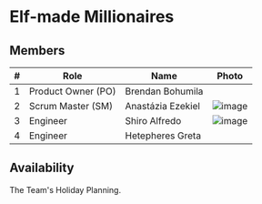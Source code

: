 # Elf-made Millionaires

## Members

| # | Role | Name | Photo |
| -- | -- | -- | -- |
| 1 | Product Owner (PO) | Brendan Bohumila | |
| 2 | Scrum Master (SM) | Anastázia Ezekiel | ![image](https://randomuser.me/api/portraits/women/63.jpg) |
| 3 | Engineer | Shiro Alfredo | ![image](https://randomuser.me/api/portraits/men/40.jpg) |
| 4 | Engineer | Hetepheres Greta | |

## Availability

The Team's Holiday Planning.

